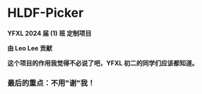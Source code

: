 # **HLDF-Picker**
**YFXL 2024 届 (1) 班 定制项目**

**由 Leo Lee 贡献**

**这个项目的作用我觉得不必说了吧，YFXL 初二的同学们应该都知道。**
### **最后的重点：不用"谢"我！**